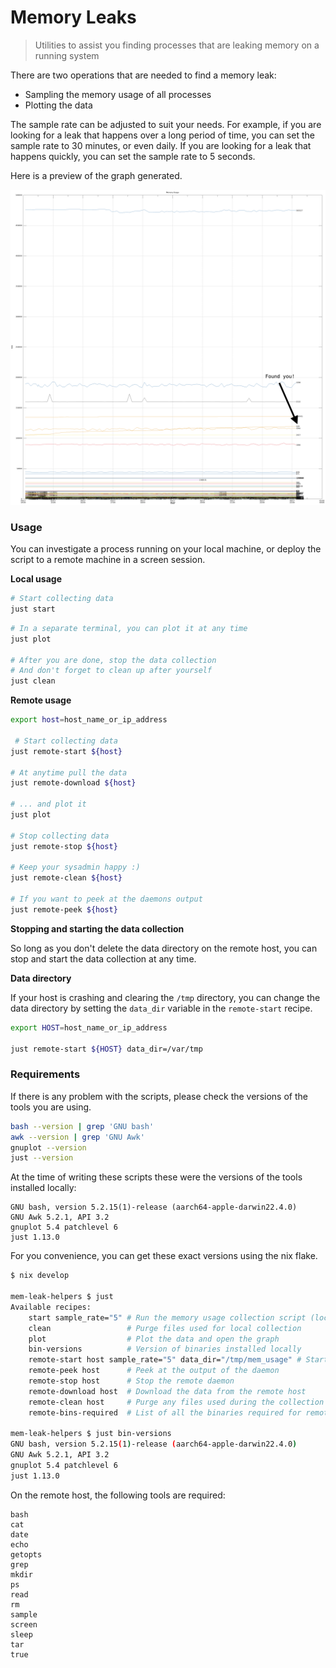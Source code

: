 # Memory Leaks

> Utilities to assist you finding processes that are leaking memory on a running system

There are two operations that are needed to find a memory leak:
- Sampling the memory usage of all processes
- Plotting the data

The sample rate can be adjusted to suit your needs. For example, if you are looking for a leak that happens over a long period of time, you can set the sample rate to 30 minutes, or even daily. If you are looking for a leak that happens quickly, you can set the sample rate to 5 seconds.

Here is a preview of the graph generated.

![Graph](./assets/mem_usage.png)

### Usage

You can investigate a process running on your local machine, or deploy the script to a remote machine in a screen session.

**Local usage**

```bash
# Start collecting data
just start
```

```bash
# In a separate terminal, you can plot it at any time
just plot

# After you are done, stop the data collection
# And don't forget to clean up after yourself
just clean
```

**Remote usage**

```bash
export host=host_name_or_ip_address

 # Start collecting data
just remote-start ${host}

# At anytime pull the data
just remote-download ${host}

# ... and plot it
just plot

# Stop collecting data
just remote-stop ${host}

# Keep your sysadmin happy :)
just remote-clean ${host}

# If you want to peek at the daemons output
just remote-peek ${host}
```

**Stopping and starting the data collection**

So long as you don't delete the data directory on the remote host, you can stop and start the data collection at any time.

**Data directory**

If your host is crashing and clearing the `/tmp` directory, you can change the data directory by setting the `data_dir` variable in the `remote-start` recipe.

```bash
export HOST=host_name_or_ip_address

just remote-start ${HOST} data_dir=/var/tmp
```

### Requirements

If there is any problem with the scripts, please check the versions of the tools you are using.

```bash {cmd}
bash --version | grep 'GNU bash'
awk --version | grep 'GNU Awk'
gnuplot --version
just --version
```

At the time of writing these scripts these were the versions of the tools
installed locally:

```
GNU bash, version 5.2.15(1)-release (aarch64-apple-darwin22.4.0)
GNU Awk 5.2.1, API 3.2
gnuplot 5.4 patchlevel 6
just 1.13.0
```

For you convenience, you can get these exact versions using the nix flake.

```bash
$ nix develop

mem-leak-helpers $ just
Available recipes:
    start sample_rate="5" # Run the memory usage collection script (locally)
    clean                 # Purge files used for local collection
    plot                  # Plot the data and open the graph
    bin-versions          # Version of binaries installed locally
    remote-start host sample_rate="5" data_dir="/tmp/mem_usage" # Start a remote daemon to collect memory usage
    remote-peek host      # Peek at the output of the daemon
    remote-stop host      # Stop the remote daemon
    remote-download host  # Download the data from the remote host
    remote-clean host     # Purge any files used during the collection
    remote-bins-required  # List of all the binaries required for remote collection

mem-leak-helpers $ just bin-versions
GNU bash, version 5.2.15(1)-release (aarch64-apple-darwin22.4.0)
GNU Awk 5.2.1, API 3.2
gnuplot 5.4 patchlevel 6
just 1.13.0
```

On the remote host, the following tools are required:
```
bash
cat
date
echo
getopts
grep
mkdir
ps
read
rm
sample
screen
sleep
tar
true
```